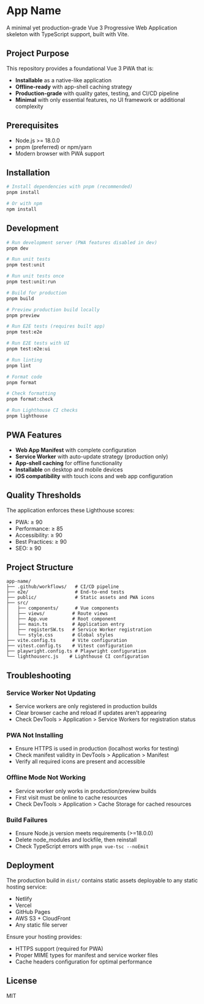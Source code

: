 # App Name

A minimal yet production-grade Vue 3 Progressive Web Application skeleton with TypeScript support, built with Vite.

## Project Purpose

This repository provides a foundational Vue 3 PWA that is:

- **Installable** as a native-like application
- **Offline-ready** with app-shell caching strategy
- **Production-grade** with quality gates, testing, and CI/CD pipeline
- **Minimal** with only essential features, no UI framework or additional complexity

## Prerequisites

- Node.js >= 18.0.0
- pnpm (preferred) or npm/yarn
- Modern browser with PWA support

## Installation

```bash
# Install dependencies with pnpm (recommended)
pnpm install

# Or with npm
npm install
```

## Development

```bash
# Run development server (PWA features disabled in dev)
pnpm dev

# Run unit tests
pnpm test:unit

# Run unit tests once
pnpm test:unit:run

# Build for production
pnpm build

# Preview production build locally
pnpm preview

# Run E2E tests (requires built app)
pnpm test:e2e

# Run E2E tests with UI
pnpm test:e2e:ui

# Run linting
pnpm lint

# Format code
pnpm format

# Check formatting
pnpm format:check

# Run Lighthouse CI checks
pnpm lighthouse
```

## PWA Features

- **Web App Manifest** with complete configuration
- **Service Worker** with auto-update strategy (production only)
- **App-shell caching** for offline functionality
- **Installable** on desktop and mobile devices
- **iOS compatibility** with touch icons and web app configuration

## Quality Thresholds

The application enforces these Lighthouse scores:

- PWA: ≥ 90
- Performance: ≥ 85
- Accessibility: ≥ 90
- Best Practices: ≥ 90
- SEO: ≥ 90

## Project Structure

```
app-name/
├── .github/workflows/   # CI/CD pipeline
├── e2e/                 # End-to-end tests
├── public/              # Static assets and PWA icons
├── src/
│   ├── components/      # Vue components
│   ├── views/          # Route views
│   ├── App.vue         # Root component
│   ├── main.ts         # Application entry
│   ├── registerSW.ts   # Service Worker registration
│   └── style.css       # Global styles
├── vite.config.ts      # Vite configuration
├── vitest.config.ts    # Vitest configuration
├── playwright.config.ts # Playwright configuration
└── lighthouserc.js    # Lighthouse CI configuration
```

## Troubleshooting

### Service Worker Not Updating

- Service workers are only registered in production builds
- Clear browser cache and reload if updates aren't appearing
- Check DevTools > Application > Service Workers for registration status

### PWA Not Installing

- Ensure HTTPS is used in production (localhost works for testing)
- Check manifest validity in DevTools > Application > Manifest
- Verify all required icons are present and accessible

### Offline Mode Not Working

- Service worker only works in production/preview builds
- First visit must be online to cache resources
- Check DevTools > Application > Cache Storage for cached resources

### Build Failures

- Ensure Node.js version meets requirements (>=18.0.0)
- Delete node_modules and lockfile, then reinstall
- Check TypeScript errors with `pnpm vue-tsc --noEmit`

## Deployment

The production build in `dist/` contains static assets deployable to any static hosting service:

- Netlify
- Vercel
- GitHub Pages
- AWS S3 + CloudFront
- Any static file server

Ensure your hosting provides:

- HTTPS support (required for PWA)
- Proper MIME types for manifest and service worker files
- Cache headers configuration for optimal performance

## License

MIT
